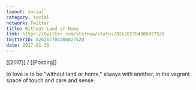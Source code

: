 ```yaml
---
layout: social
category: social
network: Twitter
title: Without Land or Home
link: https://twitter.com/steinea/status/826262704386027520
twitterID: 826262704386027520
date: 2017-01-30
---
```


[[2017]] / [[Posting]]

to love is to be "without land or home," always with another, in the vagrant space of touch and care and sense
